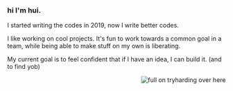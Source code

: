 ### hi I'm hui.

I started writing the codes in 2019, now I write better codes. 

I like working on cool projects. It's fun to work towards a common goal in a team, while being able to make stuff on my own is liberating. 

My current goal is to feel confident that if I have an idea, I can build it. (and to find yob)

<div align='right'>
  <img 
       src='https://64.media.tumblr.com/tumblr_lion5iBzlc1qi7neio1_400.png' alt='full on tryharding over here' 
       style={'padding-right: 20px'}
       />
</div>
